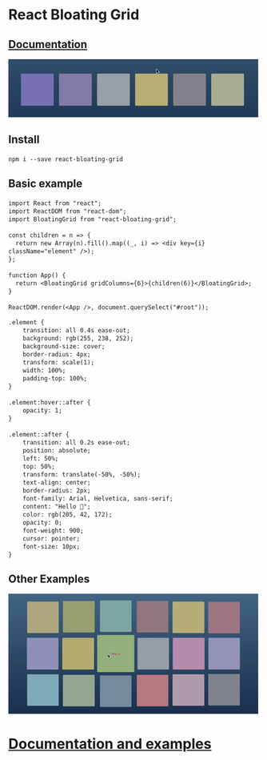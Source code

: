 # React Bloating Grid

## [Documentation](https://zhabinsky.github.io/react-bloating-grid/)

![Example](https://raw.githubusercontent.com/zhabinsky/react-bloating-grid/master/example_a.gif)

## Install

```
npm i --save react-bloating-grid
```

## Basic example
```
import React from "react";
import ReactDOM from "react-dom";
import BloatingGrid from "react-bloating-grid";

const children = n => {
  return new Array(n).fill().map((_, i) => <div key={i} className="element" />);
};

function App() {
  return <BloatingGrid gridColumns={6}>{children(6)}</BloatingGrid>;
}

ReactDOM.render(<App />, document.querySelect("#root"));
```
```
.element {
	transition: all 0.4s ease-out;
	background: rgb(255, 238, 252);
	background-size: cover;
	border-radius: 4px;
	transform: scale(1);
	width: 100%;
	padding-top: 100%;
}

.element:hover::after {
	opacity: 1;
}

.element::after {
	transition: all 0.2s ease-out;
	position: absolute;
	left: 50%;
	top: 50%;
	transform: translate(-50%, -50%);
	text-align: center;
	border-radius: 2px;
	font-family: Arial, Helvetica, sans-serif;
	content: "Hello 🐒";
	color: rgb(205, 42, 172);
	opacity: 0;
	font-weight: 900;
	cursor: pointer;
	font-size: 10px;
}
```

## Other Examples


![Example](https://raw.githubusercontent.com/zhabinsky/react-bloating-grid/master/example_b.gif)

# [Documentation and examples](https://zhabinsky.github.io/react-bloating-grid/)

